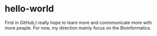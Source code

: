 # hello-world
First in GitHub,I really  hope  to learn more  and  conmmunicate more with more peaple.
For now, my direction  mainly focus  on  the  Bioinformatics.
